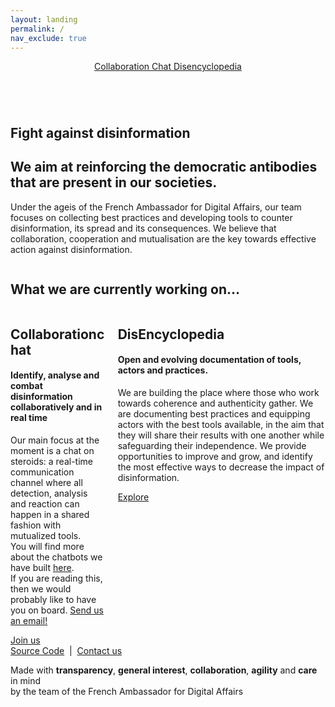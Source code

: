 ```yaml
---
layout: landing
permalink: /
nav_exclude: true
---
```

<div>
	<section class="hero is-medium">
		<div class="hero-head">
			<header class="navbar">
				<div class="container">
					<div class="navbar-brand">
						<img class="logo" src="https://avatars3.githubusercontent.com/u/7874148?s=400&v=4" alt="">
					</div>
					<div class="navbar-menu">
						<div class="navbar-end">
							<!-- Use data-proofer-ignore for `/collaborate` as we assume redirection to the chat app will be done on the server level -->
							<a href="/collaborate" class="navbar-item" data-proofer-ignore>
								Collaboration Chat
							</a>
							<a href="/encyclopedia" class="navbar-item">
								Disencyclopedia
							</a>
						</div>
					</div>
				</div>
			</header>
		</div>
		<div class="hero-body">
			<div class="container has-text-centered">
				<div class="columns">
					<div class="column is-8 is-offset-2">
					<h1 class="title is-spaced">
						Fight against disinformation
					</h1>
					<h2 class="subtitle">
						We aim at reinforcing the democratic antibodies that are present in our societies.
					</h2>
					<p class="description">
						Under the ageis of the French Ambassador for Digital Affairs, our team focuses on collecting best practices and developing tools to counter disinformation, its spread and its consequences. We believe that collaboration, cooperation and mutualisation are the key towards effective action against disinformation.
					</p>
					</div>
				</div>
			</div>
		</div>
	</section>
	<section class="section our-work">
		<div class="container">
			<h1 class="our-work-title title has-text-centered">
				What we are currently working on…
			</h1>
			<div class="columns">
				<div class="column is-5 is-offset-1">
					<div class="work-item">
						<h2 class="title is-spaced">
							<span class="thin">Collaboration</span>chat
						</h2>
						<h4 class="subtitle is-spaced">
							Identify, analyse and combat disinformation collaboratively and in real time
						</h4>
						<p>
							Our main focus at the moment is a chat on steroids: a real-time communication channel where all detection, analysis and reaction can happen in a shared fashion with mutualized tools.<br />
							You will find more about the chatbots we have built <a href="/encyclopedia/chatbots/">here</a>.<br />
							If you are reading this, then we would probably like to have you on board. <a href="mailto:matti.schneider@diplomatie.gouv.fr">Send us an email!</a>
						</p>
						<!-- Use data-proofer-ignore for `/collaborate` as we assume redirection to the chat app will be done on the server level -->
						<a href="/collaborate" class="button is-white is-medium" data-proofer-ignore>
							Join us
						</a>
					</div>
				</div>
				<div class="column is-5">
					<div class="work-item">
						<h2 class="title is-spaced">
							<span class="thin">Dis</span>Encyclopedia
						</h2>
						<h4 class="subtitle is-spaced">
							Open and evolving documentation of tools, actors and practices.
						</h4>
						<p>
							We are building the place where those who work towards coherence and authenticity gather.
							We are documenting best practices and equipping actors with the best tools available, in the aim that they will share their results with one another while safeguarding their independence.
							We provide opportunities to improve and grow, and identify the most effective ways to decrease the impact of disinformation.
						</p>
						<a href="/encyclopedia" class="button is-white is-medium">
							Explore
						</a>
					</div>
				</div>
			</div>
		</div>
	</section>
	<footer class="footer">
		<div class="container has-text-centered">
			<div class="columns">
				<div class="column is-full">
					<a href="https://github.com/ambanum/disinformation-encyclopedia">Source Code</a>
					&nbsp;|&nbsp;
					<a href="mailto:matti.schneider@diplomatie.gouv.fr">Contact us</a>
				</div>
			</div>
			<div class="columns">
				<div class="column is-full">
					<p>Made with <b>transparency</b>, <b>general interest</b>, <b>collaboration</b>, <b>agility</b> and <b>care</b> in mind <br />by the team of the French Ambassador for Digital Affairs</p>
				</div>
			</div>
		</div>
	</footer>
</div>
